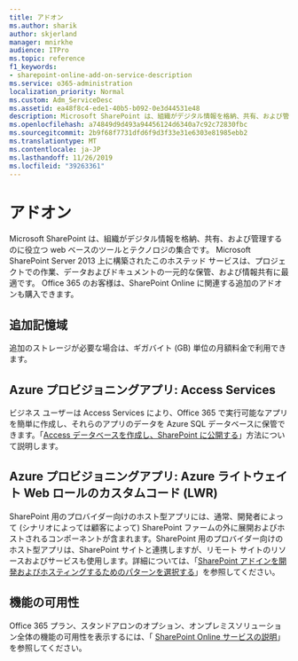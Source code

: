 ```yaml
---
title: アドオン
ms.author: sharik
author: skjerland
manager: mnirkhe
audience: ITPro
ms.topic: reference
f1_keywords:
- sharepoint-online-add-on-service-description
ms.service: o365-administration
localization_priority: Normal
ms.custom: Adm_ServiceDesc
ms.assetid: ea48f8c4-ede1-40b5-b092-0e3d44531e48
description: Microsoft SharePoint は、組織がデジタル情報を格納、共有、および管理するのに役立つ web ベースのツールとテクノロジの集合です。 Microsoft SharePoint Server 2013 上に構築されたこのホステッド サービスは、プロジェクトでの作業、データおよびドキュメントの一元的な保管、および情報共有に最適です。 Office 365 のお客様は、SharePoint Online に関連する追加のアドオンも購入できます。
ms.openlocfilehash: a74849d9d493a94456124d6340a7c92c72830fbc
ms.sourcegitcommit: 2b9f68f7731dfd6f9d3f33e31e6303e81985ebb2
ms.translationtype: MT
ms.contentlocale: ja-JP
ms.lasthandoff: 11/26/2019
ms.locfileid: "39263361"
---
```

# <a name="add-ons"></a>アドオン

Microsoft SharePoint は、組織がデジタル情報を格納、共有、および管理するのに役立つ web ベースのツールとテクノロジの集合です。 Microsoft SharePoint Server 2013 上に構築されたこのホステッド サービスは、プロジェクトでの作業、データおよびドキュメントの一元的な保管、および情報共有に最適です。 Office 365 のお客様は、SharePoint Online に関連する追加のアドオンも購入できます。
  
## <a name="additional-storage"></a>追加記憶域

追加のストレージが必要な場合は、ギガバイト (GB) 単位の月額料金で利用できます。
  
## <a name="azure-provisioned-apps-access-services"></a>Azure プロビジョニングアプリ: Access Services

ビジネス ユーザーは Access Services により、Office 365 で実行可能なアプリを簡単に作成し、それらのアプリのデータを Azure SQL データベースに保管できます。「[Access データベースを作成し、SharePoint に公開する](https://go.microsoft.com/fwlink/p/?LinkID=393754)」方法について説明します。
  
## <a name="azure-provisioned-apps-custom-code-in-azure-lightweight-web-role-lwr"></a>Azure プロビジョニングアプリ: Azure ライトウェイト Web ロールのカスタムコード (LWR)

SharePoint 用のプロバイダー向けのホスト型アプリには、通常、開発者によって (シナリオによっては顧客によって) SharePoint ファームの外に展開およびホストされるコンポーネントが含まれます。SharePoint 用のプロバイダー向けのホスト型アプリは、SharePoint サイトと連携しますが、リモート サイトのリソースおよびサービスも使用します。詳細については、「[SharePoint アドインを開発およびホスティングするためのパターンを選択する](https://go.microsoft.com/fwlink/?LinkId=271314)」を参照してください。
  
## <a name="feature-availability"></a>機能の可用性

Office 365 プラン、スタンドアロンのオプション、オンプレミスソリューション全体の機能の可用性を表示するには、「 [SharePoint Online サービスの説明](sharepoint-online-service-description.md)」を参照してください。
  